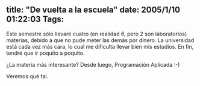 title: "De vuelta a la escuela"
date: 2005/1/10 01:22:03
Tags: 
---
<p>Este semestre sólo llevaré cuatro (en realidad 6, pero 2 son laboratorios) materias, debido a que no pude meter las demás por dinero. La universidad está cada vez más cara, lo cual me dificulta llevar bien mis estudios. En fin, tendré que ir poquito a poquito.</p>
<p>¿La materia más interesante? Desde luego, Programación Aplicada :-)</p>
<p>Veremos qué tal.</p>
<br/><br/>
